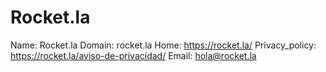
# Rocket.la

Name: Rocket.la
Domain: rocket.la
Home: https://rocket.la/
Privacy_policy: https://rocket.la/aviso-de-privacidad/
Email: hola@rocket.la
